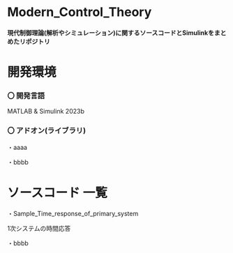 # Modern_Control_Theory

#### 現代制御理論(解析やシミュレーション)に関するソースコードとSimulinkをまとめたリポジトリ

# 開発環境

### 〇 開発言語
 
 MATLAB & Simulink 2023b
 
 ### 〇 アドオン(ライブラリ)
 
 ・aaaa
 
 ・bbbb


# ソースコード 一覧
 
 ・Sample_Time_response_of_primary_system

   1次システムの時間応答
 
 ・bbbb
